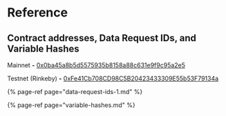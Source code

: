 # Reference

## Contract addresses, Data Request IDs, and Variable Hashes

Mainnet **-** [0x0ba45a8b5d5575935b8158a88c631e9f9c95a2e5](https://etherscan.io/address/0x0ba45a8b5d5575935b8158a88c631e9f9c95a2e5)

Testnet \(Rinkeby\) **-** [0xFe41Cb708CD98C5B20423433309E55b53F79134a](https://rinkeby.etherscan.io/address/0xFe41Cb708CD98C5B20423433309E55b53F79134a)

{% page-ref page="data-request-ids-1.md" %}

{% page-ref page="variable-hashes.md" %}




